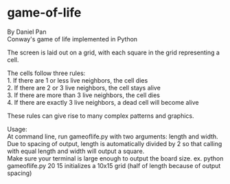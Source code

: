 # game-of-life
By Daniel Pan  
Conway's game of life implemented in Python

The screen is laid out on a grid, with each square in the grid representing a cell.

The cells follow three rules:  
	1. If there are 1 or less live neighbors, the cell dies  
	2. If there are 2 or 3 live neighbors, the cell stays alive  
	3. If there are more than 3 live neighbors, the cell dies  
	4. If there are exactly 3 live neighbors, a dead cell will become alive

These rules can give rise to many complex patterns and graphics.

Usage:  
At command line, run gameoflife.py with two arguments: length and width.  
Due to spacing of output, length is automatically divided by 2 so that calling with equal length and width will output a square.  
Make sure your terminal is large enough to output the board size.
ex.
    python gameoflife.py 20 15
initializes a 10x15 grid (half of length because of output spacing)